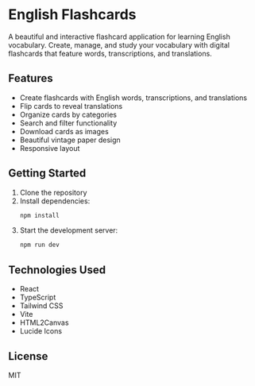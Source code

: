 # English Flashcards

A beautiful and interactive flashcard application for learning English vocabulary. Create, manage, and study your vocabulary with digital flashcards that feature words, transcriptions, and translations.

## Features

- Create flashcards with English words, transcriptions, and translations
- Flip cards to reveal translations
- Organize cards by categories
- Search and filter functionality
- Download cards as images
- Beautiful vintage paper design
- Responsive layout

## Getting Started

1. Clone the repository
2. Install dependencies:
   ```bash
   npm install
   ```
3. Start the development server:
   ```bash
   npm run dev
   ```

## Technologies Used

- React
- TypeScript
- Tailwind CSS
- Vite
- HTML2Canvas
- Lucide Icons

## License

MIT